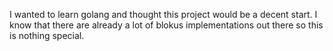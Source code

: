 I wanted to learn golang and thought this project would be a decent start. I know that there are already a lot of blokus implementations out there so this is nothing special. 
